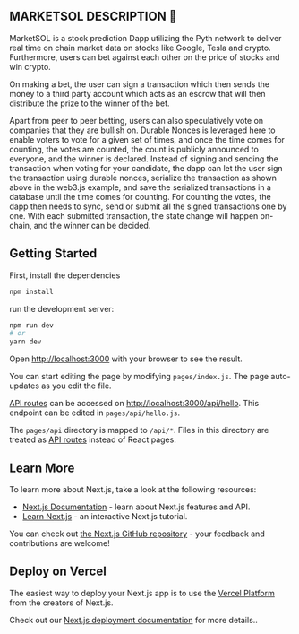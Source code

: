 ## MARKETSOL DESCRIPTION 💱
MarketSOL is a stock prediction Dapp utilizing the Pyth network to deliver real time on chain market data on stocks like Google, Tesla and crypto. Furthermore, users can bet against each other on the price of stocks and win crypto. 

On making a bet, the user can sign a transaction which then sends the money to a third party account which acts as an escrow that will then distribute the prize to the winner of the bet.

Apart from peer to peer betting, users can also speculatively vote on companies that they are bullish on. Durable Nonces is leveraged here to enable voters to vote for a given set of times, and once the time comes for counting, the votes are counted, the count is publicly announced to everyone, and the winner is declared. Instead of signing and sending the transaction when voting for your candidate, the dapp can let the user sign the transaction using durable nonces, serialize the transaction as shown above in the web3.js example, and save the serialized transactions in a database until the time comes for counting.
For counting the votes, the dapp then needs to sync, send or submit all the signed transactions one by one. With each submitted transaction, the state change will happen on-chain, and the winner can be decided.

## Getting Started
First, install the dependencies

```bash
npm install
```

run the development server:
 
```bash
npm run dev
# or
yarn dev
```

Open [http://localhost:3000](http://localhost:3000) with your browser to see the result.

You can start editing the page by modifying `pages/index.js`. The page auto-updates as you edit the file.

[API routes](https://nextjs.org/docs/api-routes/introduction) can be accessed on [http://localhost:3000/api/hello](http://localhost:3000/api/hello). This endpoint can be edited in `pages/api/hello.js`.

The `pages/api` directory is mapped to `/api/*`. Files in this directory are treated as [API routes](https://nextjs.org/docs/api-routes/introduction) instead of React pages.

## Learn More

To learn more about Next.js, take a look at the following resources:

- [Next.js Documentation](https://nextjs.org/docs) - learn about Next.js features and API.
- [Learn Next.js](https://nextjs.org/learn) - an interactive Next.js tutorial.

You can check out [the Next.js GitHub repository](https://github.com/vercel/next.js/) - your feedback and contributions are welcome!

## Deploy on Vercel

The easiest way to deploy your Next.js app is to use the [Vercel Platform](https://vercel.com/new?utm_medium=default-template&filter=next.js&utm_source=create-next-app&utm_campaign=create-next-app-readme) from the creators of Next.js.

Check out our [Next.js deployment documentation](https://nextjs.org/docs/deployment) for more details..
